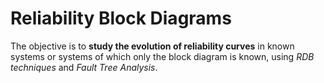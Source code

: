 # Reliability Block Diagrams

The objective is to **study the evolution of reliability curves** in known systems or systems of which only the block diagram is known, using *RDB techniques* and *Fault Tree Analysis*.

